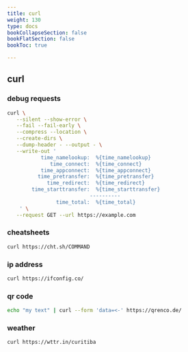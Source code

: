 ```yaml
---
title: curl
weight: 130
type: docs
bookCollapseSection: false
bookFlatSection: false
bookToc: true

---
```


## curl

### debug requests

```bash
curl \
   --silent --show-error \
   --fail --fail-early \
   --compress --location \
   --create-dirs \
   --dump-header - --output - \
   --write-out '
           time_namelookup:  %{time_namelookup}
              time_connect:  %{time_connect}
           time_appconnect:  %{time_appconnect}
          time_pretransfer:  %{time_pretransfer}
             time_redirect:  %{time_redirect}
        time_starttransfer:  %{time_starttransfer}
                           ----------
                time_total:  %{time_total}
    ' \
   --request GET --url https://example.com
```

### cheatsheets

```bash
curl https://cht.sh/COMMAND
```

### ip address

```bash
curl https://ifconfig.co/
```

### qr code

```bash
echo "my text" | curl --form 'data=<-' https://qrenco.de/
```

### weather

```bash
curl https://wttr.in/curitiba
```
